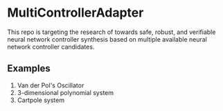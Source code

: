 # MultiControllerAdapter
This repo is targeting the research of towards safe, robust, and verifiable neural network controller synthesis
based on multiple available neural network controller candidates.  
## Examples
1. Van der Pol's Oscillator
2. 3-dimensional polynomial system 
3. Cartpole system
